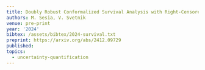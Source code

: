 ```yaml
---
title: Doubly Robust Conformalized Survival Analysis with Right-Censored Data
authors: M. Sesia, V. Svetnik
venue: pre-print
year: '2024'
bibtex: /assets/bibtex/2024-survival.txt
preprint: https://arxiv.org/abs/2412.09729
published:
topics:
  - uncertainty-quantification
---
```

